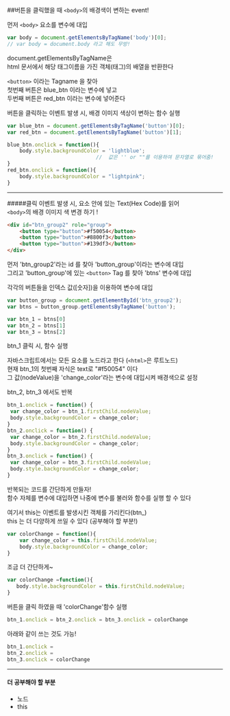 ##버튼을 클릭했을 때 `<body>`의 배경색이 변하는 event!
  
먼저 `<body>` 요소를 변수에 대입
```javascript
var body = document.getElementsByTagName('body')[0];
// var body = document.body 라고 해도 무방!
```
  
document.getElementsByTagName은  
html 문서에서 해당 태그이름을 가진 객체(태그)의 배열을 반환한다  
  
`<button>` 이라는 Tagname 을 찾아  
첫번째 버튼은 blue_btn 이라는 변수에 넣고  
두번째 버튼은 red_btn 이라는 변수에 넣어준다  
  
버튼을 클릭하는 이벤트 발생 시, 배경 이미지 색상이 변하는 함수 실행
```javascript
var blue_btn = document.getElementsByTagName('button')[0];
var red_btn = document.getElementsByTagName('button')[1];

blue_btn.onclick = function(){
    body.style.backgroundColor = 'lightblue'; 
                             //  값은 '' or ""를 이용하여 문자열로 묶어줌!
}
red_btn.onclick = function(){
    body.style.backgroundColor = "lightpink";
}
```
  
---
  
#####클릭 이벤트 발생 시, 요소 안에 있는 Text(Hex Code)를 읽어  
`<body>`의 배경 이미지 색 변경 하기 !  

```html
<div id="btn_group2" role="group">
    <button type="button">#f50054</button>
    <button type="button">#8800f3</button>
    <button type="button">#139df3</button>
</div>
```
  
  
먼저 'btn_group2'라는 id 를 찾아 'button_group'이라는 변수에 대입  
그리고 'button_group'에 있는 `<button>` Tag 를 찾아 'btns' 변수에 대입  
  
각각의 버튼들을 인덱스 값([숫자])을 이용하여 변수에 대입
```javascript
var button_group = document.getElementById('btn_group2');
var btns = button_group.getElementsByTagName('button');

var btn_1 = btns[0]
var btn_2 = btns[1]
var btn_3 = btns[2]
```
  
  
btn_1 클릭 시, 함수 실행  
  
자바스크립트에서는 모든 요소를 노드라고 한다 (`<html>`은 루트노드)  
현재 btn_1의 첫번째 자식은 text로 "#f50054" 이다  
그 값(nodeValue)을 'change_color'라는 변수에 대입시켜 배경색으로 설정  
  
btn_2, btn_3 에서도 반복
```javascript
btn_1.onclick = function() {
 var change_color = btn_1.firstChild.nodeValue;
 body.style.backgroundColor = change_color;
}
btn_2.onclick = function() {
 var change_color = btn_2.firstChild.nodeValue;
 body.style.backgroundColor = change_color;
}
btn_3.onclick = function() {
 var change_color = btn_3.firstChild.nodeValue;
 body.style.backgroundColor = change_color;
}
```
  
반복되는 코드를 간단하게 만들자!  
함수 자체를 변수에 대입하면 나중에 변수를 불러와 함수를 실행 할 수 있다  
  
여기서 this는 이벤트를 발생시킨 객체를 가리킨다(btn_)  
this 는 더 다양하게 쓰일 수 있다 (공부해야 할 부분!)   
```javascript
var colorChange = function(){
    var change_color = this.firstChild.nodeValue;
    body.style.backgroundColor = change_color;
}
```
  
조금 더 간단하게~
```javascript
var colorChange =function(){
   body.style.backgroundColor = this.firstChild.nodeValue;
}
```
  
버튼을 클릭 하였을 때 'colorChange'함수 실행 
```javascript
btn_1.onclick = btn_2.onclick = btn_3.onclick = colorChange
```
아래와 같이 쓰는 것도 가능!
```javascript
btn_1.onclick =
btn_2.onclick =
btn_3.onclick = colorChange
```




---
#### 더 공부해야 할 부분
- 노드
- this